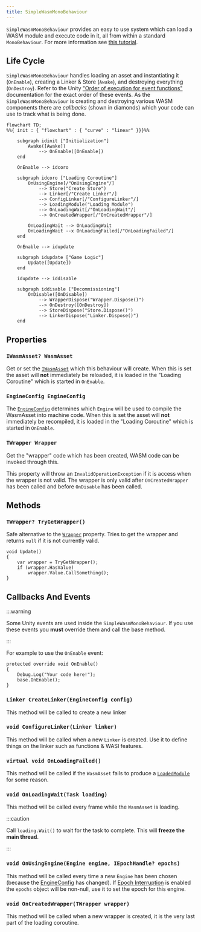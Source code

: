 ```yaml
---
title: SimpleWasmMonoBehaviour
---
```


`SimpleWasmMonoBehaviour` provides an easy to use system which can load a WASM module and execute code in it, all from within a standard `MonoBehaviour`. For more information see [this tutorial](./../../basics/using_wasm.md).

## Life Cycle

`SimpleWasmMonoBehaviour` handles loading an asset and instantiating it (`OnEnable`), creating a Linker & Store (`Awake`), and destroying everything (`OnDestroy`). Refer to the Unity ["Order of execution for event functions"](https://docs.unity3d.com/Manual/ExecutionOrder.html) documentation for the exact order of these events. As the `SimpleWasmMonoBehaviour` is creating and destroying various WASM components there are _callbacks_ (shown in diamonds) which your code can use to track what is being done.

```mermaid
flowchart TD;
%%{ init : { "flowchart" : { "curve" : "linear" }}}%%

    subgraph idinit ["Initialization"]
        Awake([Awake])
            --> OnEnable([OnEnable])
    end

    OnEnable --> idcoro

    subgraph idcoro ["Loading Coroutine"]
        OnUsingEngine[/"OnUsingEngine"/]
            --> Store("Create Store")
            --> Linker[/"Create Linker"/]
            --> ConfigLinker[/"ConfigureLinker"/]
            --> LoadingModule("Loading Module")
            --> OnLoadingWait[/"OnLoadingWait"/]
            --> OnCreatedWrapper[/"OnCreatedWrapper"/]

        OnLoadingWait --> OnLoadingWait
        OnLoadingWait --x OnLoadingFailed[/"OnLoadingFailed"/]
    end

    OnEnable --> idupdate

    subgraph idupdate ["Game Logic"]
        Update([Update])
    end

    idupdate --> iddisable

    subgraph iddisable ["Decommissioning"]
        OnDisable([OnDisable])
            --> WrapperDispose("Wrapper.Dispose()")
            --> OnDestroy([OnDestroy])
            --> StoreDispose("Store.Dispose()")
            --> LinkerDispose("Linker.Dispose()")
    end
```

## Properties

### `IWasmAsset? WasmAsset`

Get or set the [`IWasmAsset`](./iwasmasset.md) which this behaviour will create. When this is set the asset will **not** immediately be reloaded, it is loaded in the "Loading Coroutine" which is started in `OnEnable`.

### `EngineConfig EngineConfig`

The [`EngineConfig`](./engineconfig.md) determines which `Engine` will be used to compile the WasmAsset into machine code. When this is set the asset will **not** immediately be recompiled, it is loaded in the "Loading Coroutine" which is started in `OnEnable`.

### `TWrapper Wrapper`

Get the "wrapper" code which has been created, WASM code can be invoked through this.

This property will throw an `InvalidOperationException` if it is access when the wrapper is not valid. The wrapper is only valid after `OnCreatedWrapper` has been called and before `OnDisable` has been called.

## Methods

### `TWrapper? TryGetWrapper()`

Safe alternative to the [`Wrapper`](#twrapper-wrapper) property. Tries to get the wrapper and returns `null` if it is not currently valid.

```clike
void Update()
{
    var wrapper = TryGetWrapper();
    if (wrapper.HasValue)
        wrapper.Value.CallSomething();
}
```

## Callbacks And Events

:::warning

Some Unity events are used inside the `SimpleWasmMonoBehaviour`. If you use these events you **must** override them and call the base method.

:::

For example to use the `OnEnable` event:

```clike
protected override void OnEnable()
{
    Debug.Log("Your code here!");
    base.OnEnable();
}
```

### `Linker CreateLinker(EngineConfig config)`

This method will be called to create a new linker

### `void ConfigureLinker(Linker linker)`

This method will be called when a new `Linker` is created. Use it to define things on the linker such as functions & WASI features.

### `virtual void OnLoadingFailed()`

This method will be called if the `WasmAsset` fails to produce a [`LoadedModule`](./loadedmodule.md) for some reason.

### `void OnLoadingWait(Task loading)`

This method will be called every frame while the `WasmAsset` is loading.

:::caution

Call `loading.Wait()` to wait for the task to complete. This will **freeze the main thread**.

:::

### `void OnUsingEngine(Engine engine, IEpochHandle? epochs)`

This method will be called every time a new `Engine` has been chosen (because the [EngineConfig](#engineconfig-engineconfig) has changed). If [Epoch Interruption](./../../basics/limiting_execution/epochinterruption.md) is enabled the `epochs` object will be non-null, use it to set the epoch for this engine.

### `void OnCreatedWrapper(TWrapper wrapper)`

This method will be called when a new wrapper is created, it is the very last part of the loading coroutine.
